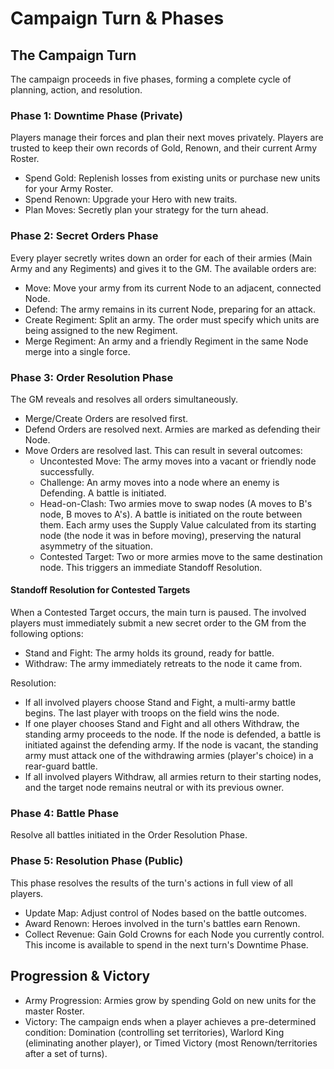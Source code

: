 # Campaign Turn & Phases

## The Campaign Turn

The campaign proceeds in five phases, forming a complete cycle of planning, action, and resolution.

### Phase 1: Downtime Phase (Private)

Players manage their forces and plan their next moves privately. Players are trusted to keep their own records of Gold, Renown, and their current Army Roster.

* Spend Gold: Replenish losses from existing units or purchase new units for your Army Roster.
* Spend Renown: Upgrade your Hero with new traits.
* Plan Moves: Secretly plan your strategy for the turn ahead.

### Phase 2: Secret Orders Phase

Every player secretly writes down an order for each of their armies (Main Army and any Regiments) and gives it to the GM. The available orders are:

* Move: Move your army from its current Node to an adjacent, connected Node.
* Defend: The army remains in its current Node, preparing for an attack.
* Create Regiment: Split an army. The order must specify which units are being assigned to the new Regiment.
* Merge Regiment: An army and a friendly Regiment in the same Node merge into a single force.

### Phase 3: Order Resolution Phase

The GM reveals and resolves all orders simultaneously.

* Merge/Create Orders are resolved first.
* Defend Orders are resolved next. Armies are marked as defending their Node.
* Move Orders are resolved last. This can result in several outcomes:
  * Uncontested Move: The army moves into a vacant or friendly node successfully.
  * Challenge: An army moves into a node where an enemy is Defending. A battle is initiated.
  * Head-on-Clash: Two armies move to swap nodes (A moves to B's node, B moves to A's). A battle is initiated on the route between them. Each army uses the Supply Value calculated from its starting node (the node it was in before moving), preserving the natural asymmetry of the situation.
  * Contested Target: Two or more armies move to the same destination node. This triggers an immediate Standoff Resolution.

#### Standoff Resolution for Contested Targets

When a Contested Target occurs, the main turn is paused. The involved players must immediately submit a new secret order to the GM from the following options:

* Stand and Fight: The army holds its ground, ready for battle.
* Withdraw: The army immediately retreats to the node it came from.

Resolution:

* If all involved players choose Stand and Fight, a multi-army battle begins. The last player with troops on the field wins the node.
* If one player chooses Stand and Fight and all others Withdraw, the standing army proceeds to the node. If the node is defended, a battle is initiated against the defending army. If the node is vacant, the standing army must attack one of the withdrawing armies (player's choice) in a rear-guard battle.
* If all involved players Withdraw, all armies return to their starting nodes, and the target node remains neutral or with its previous owner.

### Phase 4: Battle Phase

Resolve all battles initiated in the Order Resolution Phase.

### Phase 5: Resolution Phase (Public)

This phase resolves the results of the turn's actions in full view of all players.

* Update Map: Adjust control of Nodes based on the battle outcomes.
* Award Renown: Heroes involved in the turn's battles earn Renown.
* Collect Revenue: Gain Gold Crowns for each Node you currently control. This income is available to spend in the next turn's Downtime Phase.

## Progression & Victory

* Army Progression: Armies grow by spending Gold on new units for the master Roster.
* Victory: The campaign ends when a player achieves a pre-determined condition: Domination (controlling set territories), Warlord King (eliminating another player), or Timed Victory (most Renown/territories after a set of turns).
